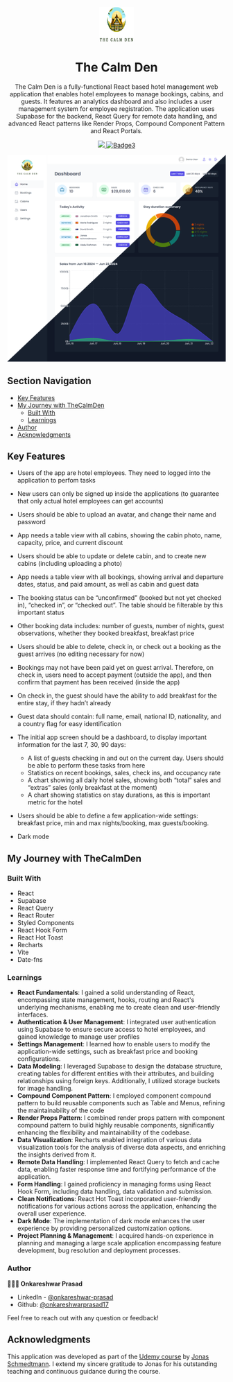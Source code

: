 <div  align="center">
<img  src="./public/logo-light.png"  alt="Logo"  width="80"  height="80">
<h1  align="center">The Calm Den</h1>

<p  align="center">
The Calm Den is a fully-functional React based hotel management web application that enables hotel employees to manage bookings, cabins, and guests. It features an analytics dashboard and also includes a user management system for employee registration. The application uses Supabase for the backend, React Query for remote data handling, and advanced React patterns like Render Props, Compound Component Pattern and React Portals.
<br />

</p>

<div align="center"> 
<a href="https://the-calm-den.vercel.app/" target="_blank">
<img src="https://img.shields.io/badge/View Demo-1DA1F2?style=for-the-badge&logoColor=white">
</a>
 <a href="https://www.linkedin.com/in/onkareshwar-prasad/" target="_blank"><img src="https://img.shields.io/badge/linkedin-0A66C2?style=for-the-badge&logo=linkedin&logoColor=white" alt="Badge3"> </a>
</div>

![Product Screenshot](./public/readme-preview.png)

</div>

## Section Navigation

- [Key Features](#key-features)
- [My Journey with TheCalmDen](#my-journey-with-thecalmden)
  - [Built With](#built-with)
  - [Learnings](#learnings)
- [Author](#author)
- [Acknowledgments](#acknowledgments)

## Key Features

- Users of the app are hotel employees. They need to logged into the application to perfom tasks
- New users can only be signed up inside the applications (to guarantee that only actual hotel employees can get accounts)
- Users should be able to upload an avatar, and change their name and password

- App needs a table view with all cabins, showing the cabin photo, name, capacity, price, and current discount
- Users should be able to update or delete cabin, and to create new cabins (including uploading a photo)

- App needs a table view with all bookings, showing arrival and departure dates, status, and paid amount, as well as cabin and guest data
- The booking status can be “unconfirmed” (booked but not yet checked in), “checked in”, or “checked out”. The table should be filterable by this important status
- Other booking data includes: number of guests, number of nights, guest observations, whether they booked breakfast, breakfast price

- Users should be able to delete, check in, or check out a booking as the guest arrives (no editing necessary for now)
- Bookings may not have been paid yet on guest arrival. Therefore, on check in, users need to accept payment (outside the app), and then confirm that payment has been received (inside the app)
- On check in, the guest should have the ability to add breakfast for the entire stay, if they hadn’t already

- Guest data should contain: full name, email, national ID, nationality, and a country flag for easy identification

- The initial app screen should be a dashboard, to display important information for the last 7, 30, 90 days:

  - A list of guests checking in and out on the current day. Users should be able to perform these tasks from here
  - Statistics on recent bookings, sales, check ins, and occupancy rate
  - A chart showing all daily hotel sales, showing both “total” sales and “extras” sales (only breakfast at the moment)
  - A chart showing statistics on stay durations, as this is important metric for the hotel

- Users should be able to define a few application-wide settings: breakfast price, min and max nights/booking, max guests/booking.
- Dark mode

## My Journey with TheCalmDen

### Built With

- React
- Supabase
- React Query
- React Router
- Styled Components
- React Hook Form
- React Hot Toast
- Recharts
- Vite
- Date-fns

### Learnings

- **React Fundamentals**: I gained a solid understanding of React, encompassing state management, hooks, routing and React's underlying mechanisms, enabling me to create clean and user-friendly interfaces.
- **Authentication & User Management**: I integrated user authentication using Supabase to ensure secure access to hotel employees, and gained knowledge to manage user profiles
- **Settings Management**: I learned how to enable users to modify the application-wide settings, such as breakfast price and booking configurations.
- **Data Modeling**: I leveraged Supabase to design the database structure, creating tables for different entities with their attributes, and building relationships using foreign keys. Additionally, I utilized storage buckets for image handling.
- **Compound Component Pattern**: I employed component compound pattern to build reusable components such as Table and Menus, refining the maintainability of the code
- **Render Props Pattern**: I combined render props pattern with component compound pattern to build highly reusable components, significantly enhancing the flexibility and maintainability of the codebase.
- **Data Visualization**: Recharts enabled integration of various data visualization tools for the analysis of diverse data aspects, and enriching the insights derived from it.
- **Remote Data Handling**: I implemented React Query to fetch and cache data, enabling faster response time and fortifying performance of the application.
- **Form Handling**: I gained proficiency in managing forms using React Hook Form, including data handling, data validation and submission.
- **Clean Notifications**: React Hot Toast incorporated user-friendly notifications for various actions across the application, enhancing the overall user experience.
- **Dark Mode**: The implementation of dark mode enhances the user experience by providing personalized customization options.
- **Project Planning & Management**: I acquired hands-on experience in planning and managing a large scale application encompassing feature development, bug resolution and deployment processes.

### Author

**🧔🏻‍♂️ Onkareshwar Prasad**

- LinkedIn - [@onkareshwar-prasad](https://www.linkedin.com/in/onkareshwar-prasad/)
- Github: [@onkareshwarprasad17](https://github.com/onkareshwarprasad17)

Feel free to reach out with any question or feedback!

## Acknowledgments

This application was developed as part of the [Udemy course](https://www.udemy.com/course/the-ultimate-react-course) by [Jonas Schmedtmann](https://twitter.com/jonasschmedtman). I extend my sincere gratitude to Jonas for his outstanding teaching and continuous guidance during the course.
